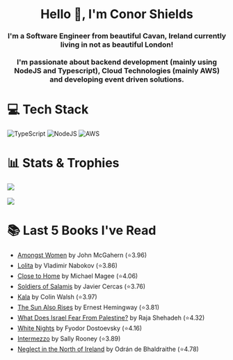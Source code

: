<h1 align="center">Hello 👋, I'm Conor Shields</h1>  
<h3 align="center">I'm a Software Engineer from beautiful Cavan, Ireland currently living in not as beautiful London! <br /> <br /> I'm passionate about backend development (mainly using NodeJS and Typescript), Cloud Technologies (mainly AWS) and developing event driven solutions.</h3>  
  
# 💻 Tech Stack
![TypeScript](https://img.shields.io/badge/typescript-%23007ACC.svg?style=for-the-badge&logo=typescript&logoColor=white) 
![NodeJS](https://img.shields.io/badge/node.js-6DA55F?style=for-the-badge&logo=node.js&logoColor=white) 
![AWS](https://img.shields.io/badge/AWS-%23FF9900.svg?style=for-the-badge&logo=amazon-aws&logoColor=white) 

# 📊 Stats & Trophies
![](https://nirzak-streak-stats.vercel.app/?user=cshields236&theme=darcula&hide_border=false)
<br/>
<br/>
![](https://github-profile-trophy.vercel.app/?username=cshields236&theme=dracula&no-frame=false&no-bg=true&margin-w=4)

# 📚 Last 5 Books I've Read 
<!-- GOODREADS-LIST:START -->
- [Amongst Women](https://www.goodreads.com/review/show/6977075883?utm_medium=api&utm_source=rss) by John McGahern (⭐️3.96)
- [Lolita](https://www.goodreads.com/review/show/7263361950?utm_medium=api&utm_source=rss) by Vladimir Nabokov (⭐️3.86)
- [Close to Home](https://www.goodreads.com/review/show/7187404351?utm_medium=api&utm_source=rss) by Michael  Magee (⭐️4.06)
- [Soldiers of Salamis](https://www.goodreads.com/review/show/7144173521?utm_medium=api&utm_source=rss) by Javier Cercas (⭐️3.76)
- [Kala](https://www.goodreads.com/review/show/7054554760?utm_medium=api&utm_source=rss) by Colin Walsh (⭐️3.97)
- [The Sun Also Rises](https://www.goodreads.com/review/show/6967902994?utm_medium=api&utm_source=rss) by Ernest Hemingway (⭐️3.81)
- [What Does Israel Fear From Palestine?](https://www.goodreads.com/review/show/6946903478?utm_medium=api&utm_source=rss) by Raja Shehadeh (⭐️4.32)
- [White Nights](https://www.goodreads.com/review/show/6923983788?utm_medium=api&utm_source=rss) by Fyodor Dostoevsky (⭐️4.16)
- [Intermezzo](https://www.goodreads.com/review/show/6884864200?utm_medium=api&utm_source=rss) by Sally Rooney (⭐️3.89)
- [Neglect in the North of Ireland](https://www.goodreads.com/review/show/6813163810?utm_medium=api&utm_source=rss) by Odrán de Bhaldraithe (⭐️4.78)
<!-- GOODREADS-LIST:END -->